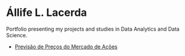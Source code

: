 # Állife L. Lacerda
Portfolio presenting my projects and studies in Data Analytics and Data Science.

* [Previsão de Preços do Mercado de Ações](https://github.com/allifelacerda/Portfolio/blob/main/Mercado%20de%20A%C3%A7%C3%B5es%20-%20Previs%C3%A3o%20de%20pre%C3%A7os%20utilizando%20Machine%20Learning.ipynb)
